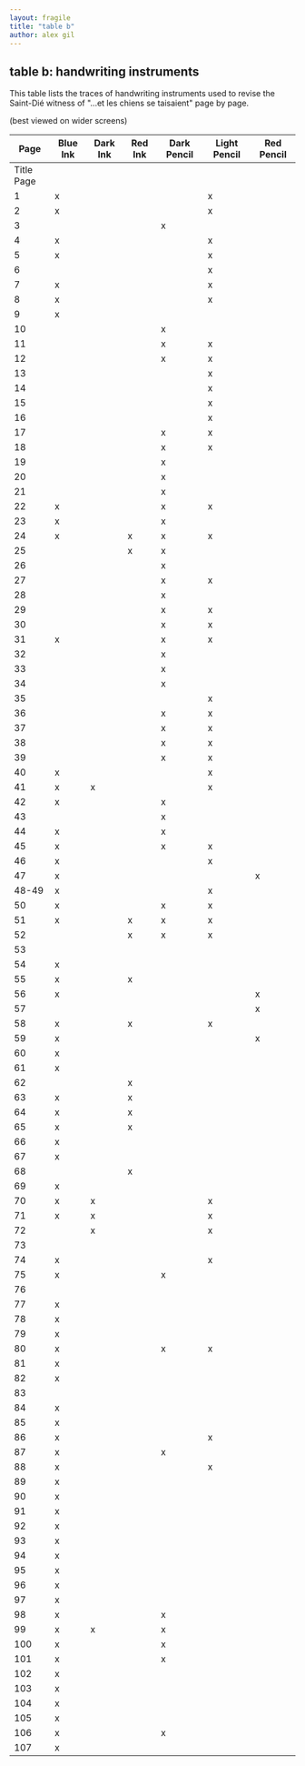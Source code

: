 ```yaml
---
layout: fragile
title: "table b"
author: alex gil
---
```


## table b: handwriting instruments
This table lists the traces of handwriting instruments used to revise the Saint-Dié witness of "...et les chiens se taisaient" page by page.

(best viewed on wider screens)


| Page       | Blue Ink | Dark Ink | Red Ink | Dark Pencil | Light Pencil | Red Pencil | 
|------------|----------|----------|---------|-------------|--------------|------------| 
| Title Page |          |          |         |             |              |            | 
| 1          | x        |          |         |             | x            |            | 
| 2          | x        |          |         |             | x            |            | 
| 3          |          |          |         | x           |              |            | 
| 4          | x        |          |         |             | x            |            | 
| 5          | x        |          |         |             | x            |            | 
| 6          |          |          |         |             | x            |            | 
| 7          | x        |          |         |             | x            |            | 
| 8          | x        |          |         |             | x            |            | 
| 9          | x        |          |         |             |              |            | 
| 10         |          |          |         | x           |              |            | 
| 11         |          |          |         | x           | x            |            | 
| 12         |          |          |         | x           | x            |            | 
| 13         |          |          |         |             | x            |            | 
| 14         |          |          |         |             | x            |            | 
| 15         |          |          |         |             | x            |            | 
| 16         |          |          |         |             | x            |            | 
| 17         |          |          |         | x           | x            |            | 
| 18         |          |          |         | x           | x            |            | 
| 19         |          |          |         | x           |              |            | 
| 20         |          |          |         | x           |              |            | 
| 21         |          |          |         | x           |              |            | 
| 22         | x        |          |         | x           | x            |            | 
| 23         | x        |          |         | x           |              |            | 
| 24         | x        |          | x       | x           | x            |            | 
| 25         |          |          | x       | x           |              |            | 
| 26         |          |          |         | x           |              |            | 
| 27         |          |          |         | x           | x            |            | 
| 28         |          |          |         | x           |              |            | 
| 29         |          |          |         | x           | x            |            | 
| 30         |          |          |         | x           | x            |            | 
| 31         | x        |          |         | x           | x            |            | 
| 32         |          |          |         | x           |              |            | 
| 33         |          |          |         | x           |              |            | 
| 34         |          |          |         | x           |              |            | 
| 35         |          |          |         |             | x            |            | 
| 36         |          |          |         | x           | x            |            | 
| 37         |          |          |         | x           | x            |            | 
| 38         |          |          |         | x           | x            |            | 
| 39         |          |          |         | x           | x            |            | 
| 40         | x        |          |         |             | x            |            | 
| 41         | x        | x        |         |             | x            |            | 
| 42         | x        |          |         | x           |              |            | 
| 43         |          |          |         | x           |              |            | 
| 44         | x        |          |         | x           |              |            | 
| 45         | x        |          |         | x           | x            |            | 
| 46         | x        |          |         |             | x            |            | 
| 47         | x        |          |         |             |              | x          | 
| 48-49      | x        |          |         |             | x            |            | 
| 50         | x        |          |         | x           | x            |            | 
| 51         | x        |          | x       | x           | x            |            | 
| 52         |          |          | x       | x           | x            |            | 
| 53         |          |          |         |             |              |            | 
| 54         | x        |          |         |             |              |            | 
| 55         | x        |          | x       |             |              |            | 
| 56         | x        |          |         |             |              | x          | 
| 57         |          |          |         |             |              | x          | 
| 58         | x        |          | x       |             | x            |            | 
| 59         | x        |          |         |             |              | x          | 
| 60         | x        |          |         |             |              |            | 
| 61         | x        |          |         |             |              |            | 
| 62         |          |          | x       |             |              |            | 
| 63         | x        |          | x       |             |              |            | 
| 64         | x        |          | x       |             |              |            | 
| 65         | x        |          | x       |             |              |            | 
| 66         | x        |          |         |             |              |            | 
| 67         | x        |          |         |             |              |            | 
| 68         |          |          | x       |             |              |            | 
| 69         | x        |          |         |             |              |            | 
| 70         | x        | x        |         |             | x            |            | 
| 71         | x        | x        |         |             | x            |            | 
| 72         |          | x        |         |             | x            |            | 
| 73         |          |          |         |             |              |            | 
| 74         | x        |          |         |             | x            |            | 
| 75         | x        |          |         | x           |              |            | 
| 76         |          |          |         |             |              |            | 
| 77         | x        |          |         |             |              |            | 
| 78         | x        |          |         |             |              |            | 
| 79         | x        |          |         |             |              |            | 
| 80         | x        |          |         | x           | x            |            | 
| 81         | x        |          |         |             |              |            | 
| 82         | x        |          |         |             |              |            | 
| 83         |          |          |         |             |              |            | 
| 84         | x        |          |         |             |              |            | 
| 85         | x        |          |         |             |              |            | 
| 86         | x        |          |         |             | x            |            | 
| 87         | x        |          |         | x           |              |            | 
| 88         | x        |          |         |             | x            |            | 
| 89         | x        |          |         |             |              |            | 
| 90         | x        |          |         |             |              |            | 
| 91         | x        |          |         |             |              |            | 
| 92         | x        |          |         |             |              |            | 
| 93         | x        |          |         |             |              |            | 
| 94         | x        |          |         |             |              |            | 
| 95         | x        |          |         |             |              |            | 
| 96         | x        |          |         |             |              |            | 
| 97         | x        |          |         |             |              |            | 
| 98         | x        |          |         | x           |              |            | 
| 99         | x        | x        |         | x           |              |            | 
| 100        | x        |          |         | x           |              |            | 
| 101        | x        |          |         | x           |              |            | 
| 102        | x        |          |         |             |              |            | 
| 103        | x        |          |         |             |              |            | 
| 104        | x        |          |         |             |              |            | 
| 105        | x        |          |         |             |              |            | 
| 106        | x        |          |         | x           |              |            | 
| 107        | x        |          |         |             |              |            | 
